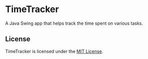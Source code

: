 TimeTracker
===========

A Java Swing app that helps track the time spent on various tasks.

License
-------

TimeTracker is licensed under the [MIT License](http://opensource.org/licenses/MIT).
